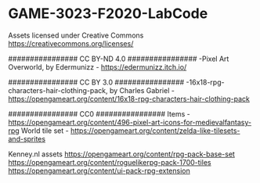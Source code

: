 # GAME-3023-F2020-LabCode

Assets licensed under Creative Commons
https://creativecommons.org/licenses/

################ CC BY-ND 4.0 ################
-Pixel Art Overworld, by Edermunizz - https://edermunizz.itch.io/

################ CC BY 3.0 ################
	-16x18-rpg-characters-hair-clothing-pack, by Charles Gabriel - https://opengameart.org/content/16x18-rpg-characters-hair-clothing-pack

################ CC0 ################
Items -	https://opengameart.org/content/496-pixel-art-icons-for-medievalfantasy-rpg
World tile set - https://opengameart.org/content/zelda-like-tilesets-and-sprites

Kenney.nl assets
	https://opengameart.org/content/rpg-pack-base-set
	https://opengameart.org/content/roguelikerpg-pack-1700-tiles
	https://opengameart.org/content/ui-pack-rpg-extension


